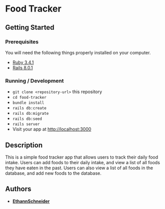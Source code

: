 # Food Tracker
## Getting Started
### Prerequisites
You will need the following things properly installed on your computer.
* [Ruby 3.4.1](https://www.ruby-lang.org/en/downloads/)
* [Rails 8.0.1](https://rubyonrails.org/)

### Running / Development
* `git clone <repository-url>` this repository
* `cd food-tracker`
* `bundle install`
* `rails db:create`
* `rails db:migrate`
* `rails db:seed`
* `rails server`
* Visit your app at [http://localhost:3000](http://localhost:3000)

## Description
This is a simple food tracker app that allows users to track their daily food intake. Users can add foods to their daily intake, and view a list of all foods they have eaten in the past. Users can also view a list of all foods in the database, and add new foods to the database.

## Authors
* **[EthannSchneider](https://github.com/EthannSchneider)**